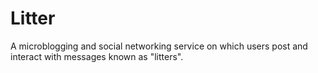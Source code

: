# Litter 

A microblogging and social networking service on which users post and interact with messages known as "litters". 